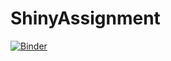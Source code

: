 # ShinyAssignment

[![Binder](https://mybinder.org/badge_logo.svg)](https://mybinder.org/v2/gh/hsinlun0415/ShinyAssignment.git/HEAD)

